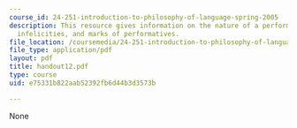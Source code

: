```yaml
---
course_id: 24-251-introduction-to-philosophy-of-language-spring-2005
description: This resource gives information on the nature of a performative utterance,
  infelicities, and marks of performatives.
file_location: /coursemedia/24-251-introduction-to-philosophy-of-language-spring-2005/e75331b822aab52392fb6d44b3d3573b_handout12.pdf
file_type: application/pdf
layout: pdf
title: handout12.pdf
type: course
uid: e75331b822aab52392fb6d44b3d3573b

---
```

None